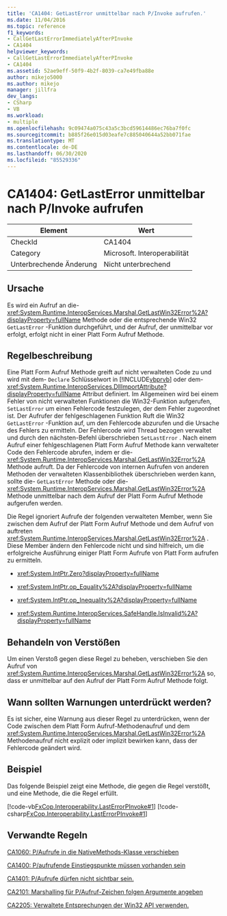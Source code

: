 ```yaml
---
title: 'CA1404: GetLastError unmittelbar nach P/Invoke aufrufen.'
ms.date: 11/04/2016
ms.topic: reference
f1_keywords:
- CallGetLastErrorImmediatelyAfterPInvoke
- CA1404
helpviewer_keywords:
- CallGetLastErrorImmediatelyAfterPInvoke
- CA1404
ms.assetid: 52ae9eff-50f9-4b2f-8039-ca7e49fba88e
author: mikejo5000
ms.author: mikejo
manager: jillfra
dev_langs:
- CSharp
- VB
ms.workload:
- multiple
ms.openlocfilehash: 9c09474a075c43a5c3bcd59614486ec76ba7f0fc
ms.sourcegitcommit: b885f26e015d03eafe7c885040644a52bb071fae
ms.translationtype: MT
ms.contentlocale: de-DE
ms.lasthandoff: 06/30/2020
ms.locfileid: "85529336"
---
```

# <a name="ca1404-call-getlasterror-immediately-after-pinvoke"></a>CA1404: GetLastError unmittelbar nach P/Invoke aufrufen

|Element|Wert|
|-|-|
|CheckId|CA1404|
|Category|Microsoft. Interoperabilität|
|Unterbrechende Änderung|Nicht unterbrechend|

## <a name="cause"></a>Ursache

Es wird ein Aufruf an die- <xref:System.Runtime.InteropServices.Marshal.GetLastWin32Error%2A?displayProperty=fullName> Methode oder die entsprechende Win32 `GetLastError` -Funktion durchgeführt, und der Aufruf, der unmittelbar vor erfolgt, erfolgt nicht in einer Platt Form Aufruf Methode.

## <a name="rule-description"></a>Regelbeschreibung
Eine Platt Form Aufruf Methode greift auf nicht verwalteten Code zu und wird mit dem- `Declare` Schlüsselwort in [!INCLUDE[vbprvb](../code-quality/includes/vbprvb_md.md)] oder dem- <xref:System.Runtime.InteropServices.DllImportAttribute?displayProperty=fullName> Attribut definiert. Im Allgemeinen wird bei einem Fehler von nicht verwalteten Funktionen die Win32-Funktion aufgerufen, `SetLastError` um einen Fehlercode festzulegen, der dem Fehler zugeordnet ist. Der Aufrufer der fehlgeschlagenen Funktion Ruft die Win32 `GetLastError` -Funktion auf, um den Fehlercode abzurufen und die Ursache des Fehlers zu ermitteln. Der Fehlercode wird Thread bezogen verwaltet und durch den nächsten-Befehl überschrieben `SetLastError` . Nach einem Aufruf einer fehlgeschlagenen Platt Form Aufruf Methode kann verwalteter Code den Fehlercode abrufen, indem er die- <xref:System.Runtime.InteropServices.Marshal.GetLastWin32Error%2A> Methode aufruft. Da der Fehlercode von internen Aufrufen von anderen Methoden der verwalteten Klassenbibliothek überschrieben werden kann, sollte die- `GetLastError` Methode oder die- <xref:System.Runtime.InteropServices.Marshal.GetLastWin32Error%2A> Methode unmittelbar nach dem Aufruf der Platt Form Aufruf Methode aufgerufen werden.

Die Regel ignoriert Aufrufe der folgenden verwalteten Member, wenn Sie zwischen dem Aufruf der Platt Form Aufruf Methode und dem Aufruf von auftreten <xref:System.Runtime.InteropServices.Marshal.GetLastWin32Error%2A> . Diese Member ändern den Fehlercode nicht und sind hilfreich, um die erfolgreiche Ausführung einiger Platt Form Aufrufe von Platt Form aufrufen zu ermitteln.

- <xref:System.IntPtr.Zero?displayProperty=fullName>

- <xref:System.IntPtr.op_Equality%2A?displayProperty=fullName>

- <xref:System.IntPtr.op_Inequality%2A?displayProperty=fullName>

- <xref:System.Runtime.InteropServices.SafeHandle.IsInvalid%2A?displayProperty=fullName>

## <a name="how-to-fix-violations"></a>Behandeln von Verstößen
Um einen Verstoß gegen diese Regel zu beheben, verschieben Sie den Aufruf von <xref:System.Runtime.InteropServices.Marshal.GetLastWin32Error%2A> so, dass er unmittelbar auf den Aufruf der Platt Form Aufruf Methode folgt.

## <a name="when-to-suppress-warnings"></a>Wann sollten Warnungen unterdrückt werden?
Es ist sicher, eine Warnung aus dieser Regel zu unterdrücken, wenn der Code zwischen dem Platt Form Aufruf-Methodenaufruf und dem <xref:System.Runtime.InteropServices.Marshal.GetLastWin32Error%2A> Methodenaufruf nicht explizit oder implizit bewirken kann, dass der Fehlercode geändert wird.

## <a name="example"></a>Beispiel
Das folgende Beispiel zeigt eine Methode, die gegen die Regel verstößt, und eine Methode, die die Regel erfüllt.

[!code-vb[FxCop.Interoperability.LastErrorPInvoke#1](../code-quality/codesnippet/VisualBasic/ca1404-call-getlasterror-immediately-after-p-invoke_1.vb)]
[!code-csharp[FxCop.Interoperability.LastErrorPInvoke#1](../code-quality/codesnippet/CSharp/ca1404-call-getlasterror-immediately-after-p-invoke_1.cs)]

## <a name="related-rules"></a>Verwandte Regeln
[CA1060: P/Aufrufe in die NativeMethods-Klasse verschieben](../code-quality/ca1060.md)

[CA1400: P/aufrufende Einstiegspunkte müssen vorhanden sein](../code-quality/ca1400.md)

[CA1401: P/Aufrufe dürfen nicht sichtbar sein.](../code-quality/ca1401.md)

[CA2101: Marshalling für P/Aufruf-Zeichen folgen Argumente angeben](../code-quality/ca2101.md)

[CA2205: Verwaltete Entsprechungen der Win32 API verwenden.](../code-quality/ca2205.md)
